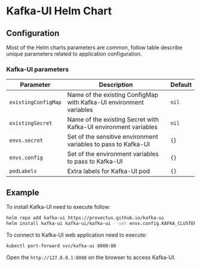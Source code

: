 # Kafka-UI Helm Chart

## Configuration

Most of the Helm charts parameters are common, follow table describe unique parameters related to application configuration.

### Kafka-UI parameters

| Parameter| Description| Default|
|---|---|---|
| `existingConfigMap`| Name of the existing ConfigMap with Kafka-UI environment variables | `nil`|
| `existingSecret`| Name of the existing Secret with Kafka-UI environment variables| `nil`|
| `envs.secret`| Set of the sensitive environment variables to pass to Kafka-UI | `{}`|
| `envs.config`| Set of the environment variables to pass to Kafka-UI | `{}`|
| `podLabels` | Extra labels for Kafka-UI pod | `{}`|

## Example

To install Kafka-UI need to execute follow:
``` bash
helm repo add kafka-ui https://provectus.github.io/kafka-ui
helm install kafka-ui kafka-ui/kafka-ui --set envs.config.KAFKA_CLUSTERS_0_NAME=local --set envs.config.KAFKA_CLUSTERS_0_BOOTSTRAPSERVERS=kafka:9092
```
To connect to Kafka-UI web application need to execute:
``` bash
kubectl port-forward svc/kafka-ui 8080:80
```
Open the `http://127.0.0.1:8080` on the browser to access Kafka-UI.
